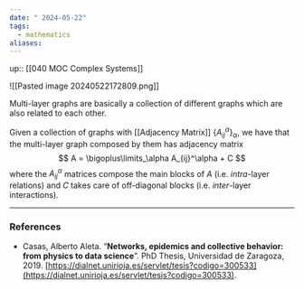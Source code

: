 ```yaml
---
date: " 2024-05-22"
tags:
  - mathematics
aliases:
---
```


up:: [[040 MOC Complex Systems]]

![[Pasted image 20240522172809.png]]

Multi-layer graphs are basically a collection of different graphs which are also related to each other.

Given a collection of graphs with [[Adjacency Matrix]] $\{A_{ij}^\alpha\}_{\alpha}$, we have that the multi-layer graph composed by them has adjacency matrix
$$
A = \bigoplus\limits_\alpha A_{ij}^\alpha + C
$$
where the $A_{ij}^\alpha$ matrices compose the main blocks of $A$ (i.e. *intra*-layer relations) and $C$ takes care of off-diagonal blocks (i.e. *inter*-layer interactions).

---
### References
- Casas, Alberto Aleta. “**Networks, epidemics and collective behavior: from physics to data science**”. PhD Thesis, Universidad de Zaragoza, 2019. [https://dialnet.unirioja.es/servlet/tesis?codigo=300533](https://dialnet.unirioja.es/servlet/tesis?codigo=300533).